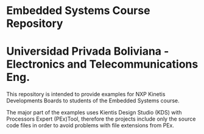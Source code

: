 # Embedded Systems Course Repository
# Universidad Privada Boliviana - Electronics and Telecommunications Eng.

This repository is intended to provide examples for NXP Kinetis Developments Boards to students of the Embedded Systems course.

The major part of the examples uses Kientis Design Studio (KDS) with Processors Expert (PEx)Tool, therefore the projects include only the source code files in order to avoid problems with file extensions from PEx.
